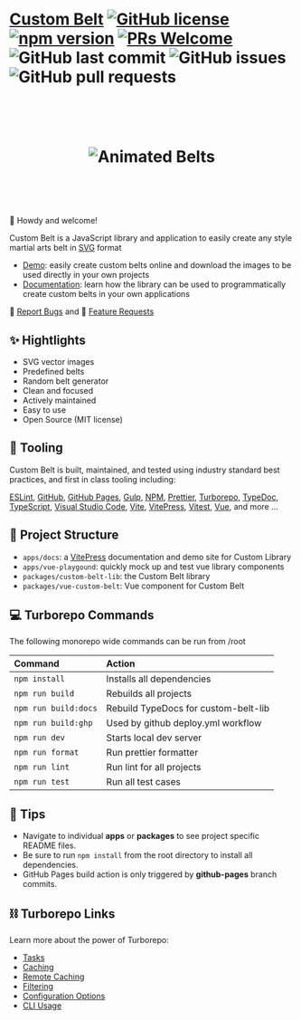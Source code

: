 # [Custom Belt](https://jeffholst.github.io/custom-belt/) [![GitHub license](https://img.shields.io/badge/license-MIT-blue.svg)](https://github.com/jeffholst/custom-belt/blob/main/LICENSE.md) [![npm version](https://img.shields.io/npm/v/custom-belt)](https://www.npmjs.com/package/vue-custom-belt) [![PRs Welcome](https://img.shields.io/badge/PRs-welcome-brightgreen.svg)](https://github.com/jeffholst/custom-belt/pulls) ![GitHub last commit](https://img.shields.io/github/last-commit/jeffholst/custom-belt) ![GitHub issues](https://img.shields.io/github/issues/jeffholst/custom-belt) ![GitHub pull requests](https://img.shields.io/github/issues-pr/jeffholst/custom-belt)

<h1 align="center">
 <br>
 <br>
  <img src="https://jeffholst.github.io/custom-belt/belts-animated.gif" alt="Animated Belts">
 <br>
 <br>
 <br>
</h1>

👋 Howdy and welcome!

Custom Belt is a JavaScript library and application to easily create any style martial arts belt in [SVG](https://en.wikipedia.org/wiki/SVG) format

- [Demo](https://jeffholst.github.io/custom-belt/demo.html): easily create custom belts online and download the images to be used directly in your own projects
- [Documentation](https://jeffholst.github.io/custom-belt/introduction/what-is-custom-belt.html): learn how the library can be used to programmatically create custom belts in your own applications

🐞 [Report Bugs](https://github.com/jeffholst/custom-belt/issues/new?assignees=&labels=bug%3A+pending+triage&projects=&template=bug_report.yml) and 🚀 [Feature Requests](https://github.com/jeffholst/custom-belt/issues/new?assignees=&labels=&projects=&template=feature_request.yml)

## ✨ Hightlights

- SVG vector images
- Predefined belts
- Random belt generator
- Clean and focused
- Actively maintained
- Easy to use
- Open Source (MIT license)

## 🧰️ Tooling

Custom Belt is built, maintained, and tested using industry standard best practices, and first in class tooling including:

[ESLint](https://eslint.org/),
[GitHub](https://github.com/),
[GitHub Pages](https://pages.github.com/),
[Gulp](https://gulpjs.com/),
[NPM](https://www.npmjs.com/),
[Prettier](https://prettier.io),
[Turborepo](https://turbo.build/),
[TypeDoc](https://typedoc.org/),
[TypeScript](https://www.typescriptlang.org/),
[Visual Studio Code](https://code.visualstudio.com/),
[Vite](https://vitejs.dev/),
[VitePress](https://vitepress.dev/),
[Vitest](https://vitest.dev/),
[Vue](https://vuejs.org/),
and more ...

## 📁 Project Structure

- `apps/docs`: a [VitePress](https://vitepress.dev/) documentation and demo site for Custom Library
- `apps/vue-playgound`: quickly mock up and test vue library components
- `packages/custom-belt-lib`: the Custom Belt library
- `packages/vue-custom-belt`: Vue component for Custom Belt

## 💻 Turborepo Commands

The following monorepo wide commands can be run from /root

| Command              | Action                                      |
| :------------------- | :------------------------------------------ |
| `npm install`        | Installs all dependencies                   |
| `npm run build`      | Rebuilds all projects                       |
| `npm run build:docs` | Rebuild TypeDocs for custom-belt-lib        |
| `npm run build:ghp`  | Used by github deploy.yml workflow          |
| `npm run dev`        | Starts local dev server                     |
| `npm run format`     | Run prettier formatter                      |
| `npm run lint`       | Run lint for all projects                   |
| `npm run test`       | Run all test cases                          |

## 💬 Tips

- Navigate to individual **apps** or **packages** to see project specific README files.
- Be sure to run `npm install` from the root directory to install all dependencies.
- GitHub Pages build action is only triggered by **github-pages** branch commits.

## ⛓️ Turborepo Links

Learn more about the power of Turborepo:

- [Tasks](https://turbo.build/repo/docs/core-concepts/monorepos/running-tasks)
- [Caching](https://turbo.build/repo/docs/core-concepts/caching)
- [Remote Caching](https://turbo.build/repo/docs/core-concepts/remote-caching)
- [Filtering](https://turbo.build/repo/docs/core-concepts/monorepos/filtering)
- [Configuration Options](https://turbo.build/repo/docs/reference/configuration)
- [CLI Usage](https://turbo.build/repo/docs/reference/command-line-reference)
